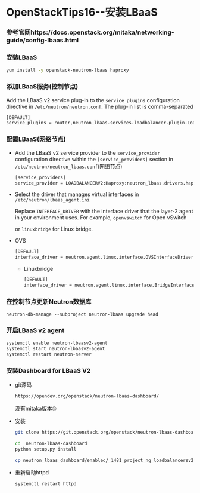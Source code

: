 # OpenStackTips16--安装LBaaS

### 参考官网https://docs.openstack.org/mitaka/networking-guide/config-lbaas.html

### 安装LBaaS

```bash
yum install -y openstack-neutron-lbaas haproxy
```

### 添加LBaaS服务(控制节点)

Add the LBaaS v2 service plug-in to the `service_plugins` configuration directive in `/etc/neutron/neutron.conf`. The plug-in list is comma-separated

```bash
[DEFAULT]
service_plugins = router,neutron_lbaas.services.loadbalancer.plugin.LoadBalancerPluginv2
```

### 配置LBaaS(网络节点)

+ Add the LBaaS v2 service provider to the `service_provider` configuration directive within the `[service_providers]` section in `/etc/neutron/neutron_lbaas.conf`(网络节点)

  ```bash
  [service_providers]
  service_provider = LOADBALANCERV2:Haproxy:neutron_lbaas.drivers.haproxy.plugin_driver.HaproxyOnHostPluginDriver:default
  ```

+ Select the driver that manages virtual interfaces in `/etc/neutron/lbaas_agent.ini`

  Replace `INTERFACE_DRIVER` with the interface driver that the layer-2 agent in your environment uses. For example, `openvswitch` for Open vSwitch
  
   or `linuxbridge` for Linux bridge.
  
+ OVS
  
    ```bash
    [DEFAULT]
    interface_driver = neutron.agent.linux.interface.OVSInterfaceDriver
    ```
  
  + Linuxbridge
  
    ```bash
    [DEFAULT]
    interface_driver = neutron.agent.linux.interface.BridgeInterfaceDriver
    ```

### 在控制节点更新Neutron数据库

```
neutron-db-manage --subproject neutron-lbaas upgrade head
```

### 开启LBaaS v2 agent

```bash
systemctl enable neutron-lbaasv2-agent
systemctl start neutron-lbaasv2-agent
systemctl restart neutron-server
```

### 安装Dashboard for LBaaS V2

+ git源码

  ```bash
  https://opendev.org/openstack/neutron-lbaas-dashboard/
  ```

  没有mitaka版本🙄

+ 安装

  ```bash
  git clone https://git.openstack.org/openstack/neutron-lbaas-dashboard -b stable/mitaka
   
  cd  neutron-lbaas-dashboard
  python setup.py install
   
  cp neutron_lbaas_dashboard/enabled/_1481_project_ng_loadbalancersv2_panel.py  /usr/share/openstack-dashboard/openstack_dashboard/local/enabled/
  ```

+ 重新启动httpd

  ```bash
  systemctl restart httpd
  ```

  

